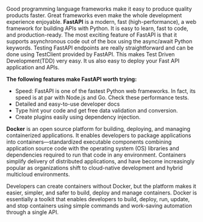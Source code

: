 Good programming language frameworks make it easy to produce quality products faster. Great frameworks even make the whole development experience enjoyable. **FastAPI** is a modern, fast (high-performance), a web framework for building APIs with Python. It is easy to learn, fast to code, and production-ready. The most exciting feature of FastAPI is that it supports asynchronous code out of the box using the async/await Python keywords. Testing FastAPI endpoints are really straightforward and can be done using TestClient provided by FastAPI. This makes Test Driven Development(TDD) very easy. It us also easy to deploy your Fast API application and APIs.

**The following features make FastAPI worth trying:**
* Speed: FastAPI is one of the fastest Python web frameworks. In fact, its speed is at par with Node.js and Go. Check these performance tests.
* Detailed and easy-to-use developer docs
* Type hint your code and get free data validation and conversion.
* Create plugins easily using dependency injection.

**Docker** is an open source platform for building, deploying, and managing containerized applications. It enables developers to package applications into containers—standardized executable components combining application source code with the operating system (OS) libraries and dependencies required to run that code in any environment. Containers simplify delivery of distributed applications, and have become increasingly popular as organizations shift to cloud-native development and hybrid multicloud environments.

Developers can create containers without Docker, but the platform makes it easier, simpler, and safer to build, deploy and manage containers. Docker is essentially a toolkit that enables developers to build, deploy, run, update, and stop containers using simple commands and work-saving automation through a single API.